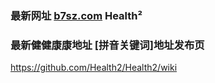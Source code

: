 ### 最新网址 [b7sz.com](http://www.b7sz.com/) Health²
### 最新健健康康地址 [拼音关键词]地址发布页

https://github.com/Health2/Health2/wiki
